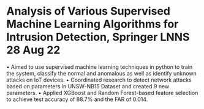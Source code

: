 # Analysis of Various Supervised Machine Learning Algorithms for Intrusion Detection, Springer LNNS 28 Aug 22
• Aimed to use supervised machine learning techniques in python to train the system, classify the normal and anomalous as
well as identify unknown attacks on IoT devices.
• Coordinated research to detect network attacks based on parameters in UNSW-NB15 Dataset and created 9 new
parameters.
• Applied XGBoost and Random Forest-based feature selection to achieve test accuracy of 88.7% and the FAR of 0.014.

